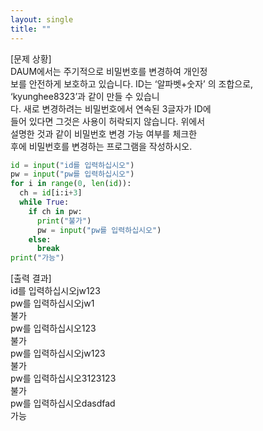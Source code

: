 ```yaml
---
layout: single
title: ""
---
```


[문제 상황]  
DAUM에서는 주기적으로 비밀번호를 변경하여 개인정  
보를 안전하게 보호하고 있습니다. ID는 ‘알파벳+숫자’ 의 조합으로,  
‘kyunghee8323’과 같이 만들 수 있습니  
다. 새로 변경하려는 비밀번호에서 연속된 3글자가 ID에  
들어 있다면 그것은 사용이 허락되지 않습니다. 위에서  
설명한 것과 같이 비밀번호 변경 가능 여부를 체크한  
후에 비밀번호를 변경하는 프로그램을 작성하시오.  

~~~python
id = input("id를 입력하십시오")
pw = input("pw를 입력하십시오")
for i in range(0, len(id)):
  ch = id[i:i+3]
  while True:
    if ch in pw: 
      print("불가") 
      pw = input("pw를 입력하십시오")     
    else:
      break
print("가능")
~~~

[출력 결과]  
id를 입력하십시오jw123  
pw를 입력하십시오jw1  
불가  
pw를 입력하십시오123  
불가  
pw를 입력하십시오jw123  
불가  
pw를 입력하십시오3123123  
불가  
pw를 입력하십시오dasdfad  
가능  
